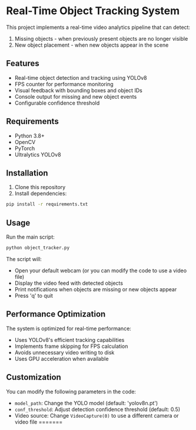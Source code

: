 # Real-Time Object Tracking System

This project implements a real-time video analytics pipeline that can detect:
1. Missing objects - when previously present objects are no longer visible
2. New object placement - when new objects appear in the scene

## Features

- Real-time object detection and tracking using YOLOv8
- FPS counter for performance monitoring
- Visual feedback with bounding boxes and object IDs
- Console output for missing and new object events
- Configurable confidence threshold

## Requirements

- Python 3.8+
- OpenCV
- PyTorch
- Ultralytics YOLOv8

## Installation

1. Clone this repository
2. Install dependencies:
```bash
pip install -r requirements.txt
```

## Usage

Run the main script:
```bash
python object_tracker.py
```

The script will:
- Open your default webcam (or you can modify the code to use a video file)
- Display the video feed with detected objects
- Print notifications when objects are missing or new objects appear
- Press 'q' to quit

## Performance Optimization

The system is optimized for real-time performance:
- Uses YOLOv8's efficient tracking capabilities
- Implements frame skipping for FPS calculation
- Avoids unnecessary video writing to disk
- Uses GPU acceleration when available

## Customization

You can modify the following parameters in the code:
- `model_path`: Change the YOLO model (default: 'yolov8n.pt')
- `conf_threshold`: Adjust detection confidence threshold (default: 0.5)
- Video source: Change `VideoCapture(0)` to use a different camera or video file 
=======

